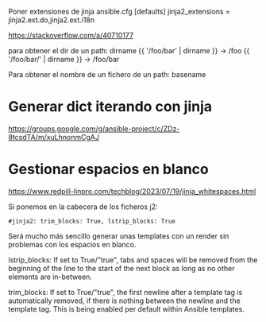 Poner extensiones de jinja
ansible.cfg
[defaults]
jinja2_extensions = jinja2.ext.do,jinja2.ext.i18n

<https://stackoverflow.com/a/40710177>

para obtener el dir de un path:
dirname
{{ '/foo/bar' | dirname }} -> /foo
{{ '/foo/bar/' | dirname }} -> /foo/bar

Para obtener el nombre de un fichero de un path:
basename

# Generar dict iterando con jinja

<https://groups.google.com/g/ansible-project/c/ZDz-8tcsdTA/m/xuLhnonmCgAJ>

# Gestionar espacios en blanco

<https://www.redpill-linpro.com/techblog/2023/07/19/jinja_whitespaces.html>

Si ponemos en la cabecera de los ficheros j2:

```
#jinja2: trim_blocks: True, lstrip_blocks: True
```

Será mucho más sencillo generar unas templates con un render sin problemas con los espacios en blanco.

lstrip_blocks: If set to True/"true", tabs and spaces will be removed from the beginning of the line to the start of the next block as long as no other elements are in-between.

trim_blocks: If set to True/"true", the first newline after a template tag is automatically removed, if there is nothing between the newline and the template tag. This is being enabled per default within Ansible templates.

